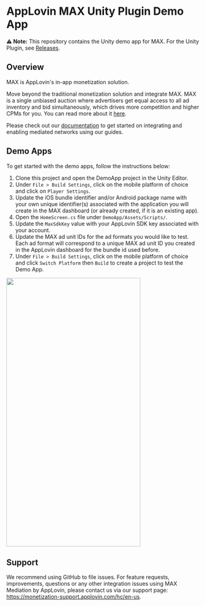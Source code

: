 # AppLovin MAX Unity Plugin Demo App
**⚠️ Note:** This repository contains the Unity demo app for MAX. For the Unity Plugin, see [Releases](https://github.com/AppLovin/AppLovin-MAX-Unity-Plugin/releases).

## Overview
MAX is AppLovin's in-app monetization solution.

Move beyond the traditional monetization solution and integrate MAX. MAX is a single unbiased auction where advertisers get equal access to all ad inventory and bid simultaneously, which drives more competition and higher CPMs for you. You can read more about it [here](https://www.applovin.com/max-header-bidding).

Please check out our [documentation](https://dash.applovin.com/documentation/mediation/unity/getting-started) to get started on integrating and enabling mediated networks using our guides.

## Demo Apps
To get started with the demo apps, follow the instructions below:

1. Clone this project and open the DemoApp project in the Unity Editor.
2. Under `File > Build Settings`, click on the mobile platform of choice and click on `Player Settings`.
3. Update the iOS bundle identifier and/or Android package name with your own unique identifier(s) associated with the application you will create in the MAX dashboard (or already created, if it is an existing app).
4. Open the `HomeScreen.cs` file under `DemoApp/Assets/Scripts/`.
5. Update the `MaxSdkKey` value with your AppLovin SDK key associated with your account.
6. Update the MAX ad unit IDs for the ad formats you would like to test. Each ad format will correspond to a unique MAX ad unit ID you created in the AppLovin dashboard for the bundle id used before.
7. Under `File > Build Settings`, click on the mobile platform of choice and click `Switch Platform` then `Build` to create a project to test the Demo App.

<kbd><img src="https://user-images.githubusercontent.com/20387467/116736029-3262d280-a9a4-11eb-8b43-9889f49b9a3e.PNG" width="350" height="700" /></kbd>

## Support
We recommend using GitHub to file issues. For feature requests, improvements, questions or any other integration issues using MAX Mediation by AppLovin, please contact us via our support page: https://monetization-support.applovin.com/hc/en-us.
